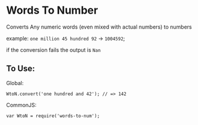 # Words To Number

Converts Any numeric words (even mixed with actual numbers) to numbers

example: `one million 45 hundred 92` -> `1004592`;

if the conversion fails the output is `Nan`

## To Use:

Global:

```
WtoN.convert('one hundred and 42'); // => 142
```

CommonJS:

```
var WtoN = require('words-to-num');
```
